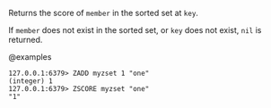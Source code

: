 Returns the score of `member` in the sorted set at `key`.

If `member` does not exist in the sorted set, or `key` does not exist, `nil` is
returned.

@examples

```valkey-cli
127.0.0.1:6379> ZADD myzset 1 "one"
(integer) 1
127.0.0.1:6379> ZSCORE myzset "one"
"1"
```
